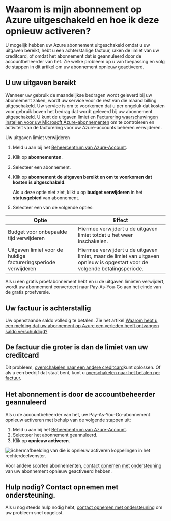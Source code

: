 <properties
    pageTitle="Opnieuw activeren uitgeschakeld Azure abonnement | Microsoft Azure"
    description="Beschrijving van wanneer u wellicht een Azure abonnement is uitgeschakeld en hoe u deze opnieuw activeren."
    keywords="Azure abonnement is uitgeschakeld"
    services=""
    documentationCenter=""
    authors="genlin"
    manager="mbaldwin"
    editor=""
    tags="billing"
    />

<tags
    ms.service="billing"
    ms.workload="na"
    ms.tgt_pltfrm="na"
    ms.devlang="na"
    ms.topic="article"
    ms.date="10/04/2016"
    ms.author="genli"/>

# <a name="why-is-my-azure-subscription-disabled-and-how-do-i-reactivate-it"></a>Waarom is mijn abonnement op Azure uitgeschakeld en hoe ik deze opnieuw activeren?

U mogelijk hebben uw Azure abonnement uitgeschakeld omdat u uw uitgaven bereikt, hebt u een achterstallige factuur, raken de limiet van uw creditcard, of omdat het abonnement dat is geannuleerd door de accountbeheerder van het. Zie welke probleem op u van toepassing en volg de stappen in dit artikel om uw abonnement opnieuw geactiveerd. 

## <a name="you-reached-your-spending-limit"></a>U uw uitgaven bereikt

Wanneer uw gebruik de maandelijkse bedragen wordt geleverd bij uw abonnement zaken, wordt uw service voor de rest van die maand billing uitgeschakeld. Uw service is om te voorkomen dat u per ongeluk dat kosten voor gebruik boven het bedrag dat wordt geleverd bij uw abonnement uitgeschakeld. U kunt de uitgaven limiet en [Facturering waarschuwingen instellen voor uw Microsoft Azure-abonnementen](billing-set-up-alerts.md) om te controleren en activiteit van de facturering voor uw Azure-accounts beheren verwijderen.

Uw uitgaven limiet verwijderen

1. Meld u aan bij het [Beheercentrum van Azure-Account](https://account.windowsazure.com/Home/Index).

2. Klik op **abonnementen**.

3. Selecteer een abonnement.

4. Klik op **abonnement de uitgaven bereikt en om te voorkomen dat kosten is uitgeschakeld**.

    Als u deze optie niet ziet, klikt u op **budget verwijderen** in het **statusgebied** van abonnement.

5. Selecteer een van de volgende opties:

|Optie|Effect|
|------|------|
|Budget voor onbepaalde tijd verwijderen|Hiermee verwijdert u de uitgaven limiet totdat u het weer inschakelen.|
|Uitgaven limiet voor de huidige factureringsperiode verwijderen|Hiermee verwijdert u de uitgaven limiet, maar de limiet van uitgaven opnieuw is opgestart voor de volgende betalingsperiode.|

Als u een gratis proefabonnement hebt en u de uitgaven limieten verwijdert, wordt uw abonnement converteert naar Pay-As-You-Go aan het einde van de gratis proefversie.

## <a name="your-bill-is-past-due"></a>Uw factuur is achterstallig

Uw openstaande saldo volledig te betalen. Zie het artikel [Waarom hebt u een melding dat uw abonnement op Azure een verleden heeft ontvangen saldo verschuldigd?](billing-azure-subscription-past-due-balance.md#what-can-you-do-to-resolve-the-issue)

## <a name="the-bill-exceeds-your-credit-card-limit"></a>De factuur die groter is dan de limiet van uw creditcard

Dit probleem, [overschakelen naar een andere creditcard](billing-how-to-change-credit-card.md)kunt oplossen. Of als u een bedrijf dat staat bent, kunt u [overschakelen naar het betalen per factuur](https://azure.microsoft.com/pricing/invoicing/).

## <a name="the-subscription-was-canceled-by-the-account-administrator"></a>Het abonnement is door de accountbeheerder geannuleerd

Als u de accountbeheerder van het, uw Pay-As-You-Go-abonnement opnieuw activeren met behulp van de volgende stappen uit: 

1. Meld u aan bij het [Beheercentrum van Azure-Account](https://account.windowsazure.com/Home/Index).
2. Selecteer het abonnement geannuleerd.
3. Klik op **opnieuw activeren**.

![Schermafbeelding van die is opnieuw activeren koppelingen in het rechterdeelvenster.](./media/billing-how-to-cancel-azure-subscription/reactivate-sub.png)

Voor andere soorten abonnementen, [contact opnemen met ondersteuning](https://portal.azure.com/?#blade/Microsoft_Azure_Support/HelpAndSupportBlade) van uw abonnement opnieuw geactiveerd hebben.

## <a name="need-help-contact-support"></a>Hulp nodig? Contact opnemen met ondersteuning.
Als u nog steeds hulp nodig hebt, [contact opnemen met ondersteuning](https://portal.azure.com/?#blade/Microsoft_Azure_Support/HelpAndSupportBlade) om uw probleem snel opgelost. 

